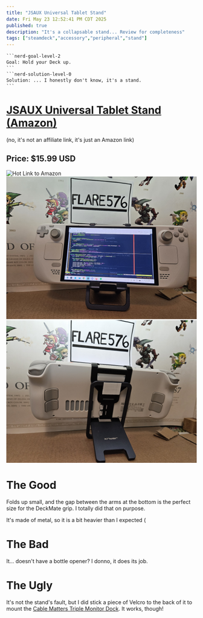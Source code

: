 ```yaml
---
title: "JSAUX Universal Tablet Stand"
date: Fri May 23 12:52:41 PM CDT 2025
published: true
description: "It's a collapsable stand... Review for completeness"
tags: ["steamdeck","accessory","peripheral","stand"]
---
```

````flare
```nerd-goal-level-2
Goal: Hold your Deck up.
```
```nerd-solution-level-0
Solution: ... I honestly don't know, it's a stand.
```
````
# [JSAUX Universal Tablet Stand (Amazon)](https://www.amazon.com/dp/B0BJVK7M72?ref=ppx_yo2ov_dt_b_fed_asin_title&th=1)

(no, it's not an affiliate link, it's just an Amazon link)

## Price: $15.99 USD

![Hot Link to Amazon](https://m.media-amazon.com/images/I/81415NsjgqL._AC_SL1500_.jpg)
![Action Shot](images/thumbnail/jsaux_front.jpg)
![Action Shot](images/thumbnail/jsaux_back.jpg)

# The Good

Folds up small, and the gap between the arms at the bottom is the perfect size for the DeckMate grip. I totally did that on purpose.

It's made of metal, so it is a bit heavier than I expected (

# The Bad

It... doesn't have a bottle opener? I donno, it does its job.

# The Ugly

It's not the stand's fault, but I did stick a piece of Velcro to the back of it to mount the [Cable Matters Triple Monitor Dock](#/steamdeck/peripherals/cable-matters-triple-monitor-usb-c-hub). It works, though!
